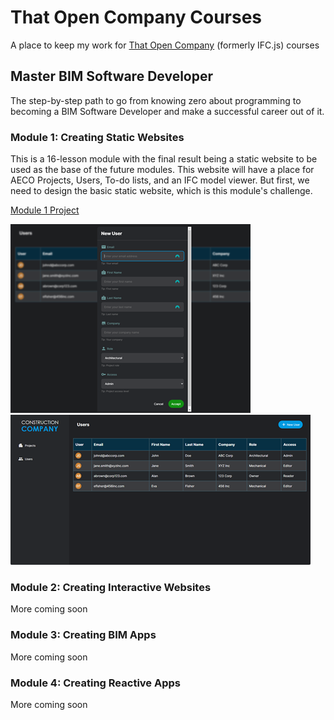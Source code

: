 # That Open Company Courses
A place to keep my work for [That Open Company](https://thatopen.com/) (formerly IFC.js) courses


## Master BIM Software Developer
The step-by-step path to go from knowing zero about programming to becoming a BIM Software Developer and make a successful career out of it.

### Module 1: Creating Static Websites
This is a 16-lesson module with the final result being a static website to be used as the base of the future modules. 
This website will have a place for AECO Projects, Users, To-do lists, and an IFC model viewer. But first, we need to design the basic static website, which is this module's challenge.

[Module 1 Project](https://thebimsider.github.io/That_Open_Company_Courses/Mod1/)

![User Form](https://github.com/TheBIMsider/That_Open_Company_Courses/blob/main/images/Level_1_Challenge_CS_Form.png)
![User List](https://github.com/TheBIMsider/That_Open_Company_Courses/blob/main/images/Level_1_Challenge_CS_User_List.png)
### Module 2: Creating Interactive Websites
More coming soon

### Module 3: Creating BIM Apps
More coming soon

### Module 4: Creating Reactive Apps
More coming soon
